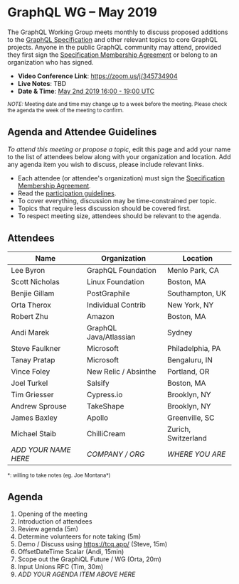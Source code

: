 # GraphQL WG – May 2019

The GraphQL Working Group meets monthly to discuss proposed additions to the
[GraphQL Specification](https://github.com/graphql/graphql-spec) and other
relevant topics to core GraphQL projects. Anyone in the public GraphQL
community may attend, provided they first sign the [Specification Membership Agreement](https://github.com/graphql/foundation) or belong to an organization who has signed.

- **Video Conference Link**: https://zoom.us/j/345734904
- **Live Notes**: TBD
- **Date & Time**: [May 2nd 2019 16:00 - 19:00 UTC](https://www.timeanddate.com/worldclock/meetingdetails.html?year=2019&month=5&day=2&hour=16&min=0&sec=0&p1=224&p2=179&p3=136&p4=37&p5=239&p6=101&p7=152)

<small>*NOTE:* Meeting date and time may change up to a week before the meeting.
Please check the agenda the week of the meeting to confirm.</small>


## Agenda and Attendee Guidelines

*To attend this meeting or propose a topic*, edit this page and add your name
to the list of attendees below along with your organization and location. Add any agenda item you wish to discuss, please include relevant links.

- Each attendee (or attendee's organization) must sign the [Specification Membership Agreement](https://github.com/graphql/foundation).
- Read the [participation guidelines](../README.md#participation-guidelines).
- To cover everything, discussion may be time-constrained per topic.
- Topics that require less discussion should be covered first.
- To respect meeting size, attendees should be relevant to the agenda.


## Attendees

Name                 | Organization       | Location
-------------------- | ------------------ | ----------------------
Lee Byron            | GraphQL Foundation | Menlo Park, CA
Scott Nicholas       | Linux Foundation   | Boston, MA
Benjie Gillam        | PostGraphile       | Southampton, UK
Orta Therox          | Individual Contrib | New York, NY
Robert Zhu           | Amazon             | Boston, MA
Andi Marek           | GraphQL Java/Atlassian | Sydney
Steve Faulkner       | Microsoft          | Philadelphia, PA
Tanay Pratap         | Microsoft          | Bengaluru, IN
Vince Foley          | New Relic / Absinthe | Portland, OR
Joel Turkel          | Salsify            | Boston, MA
Tim Griesser         | Cypress.io         | Brooklyn, NY
Andrew Sprouse       | TakeShape          | Brooklyn, NY
James Baxley         | Apollo             | Greenville, SC
Michael Staib        | ChilliCream        | Zurich, Switzerland
*ADD YOUR NAME HERE* | *COMPANY / ORG*    | *WHERE YOU ARE*

<small>\*: willing to take notes (eg. Joe Montana\*)</small>


## Agenda

1. Opening of the meeting
1. Introduction of attendees
1. Review agenda (5m)
1. Determine volunteers for note taking (5m)
1. Demo / Discuss using https://tcq.app/ (Steve, 15m)
1. OffsetDateTime Scalar (Andi, 15min)
1. Scope out the GraphiQL Future / WG (Orta, 20m)
1. Input Unions RFC (Tim, 30m)
1. *ADD YOUR AGENDA ITEM ABOVE HERE*
